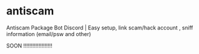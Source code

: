 # antiscam
Antiscam Package Bot Discord | Easy setup, link scam/hack account , sniff information (email/psw and other)



SOON !!!!!!!!!!!!!!!!!!!
